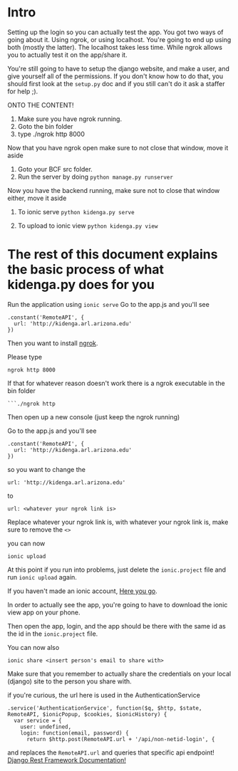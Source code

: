 Intro
============================
Setting up the login so you can actually test the app.  You got two ways of going about it.
Using ngrok, or using localhost.
You're going to end up using both (mostly the latter).
The localhost takes less time.  While ngrok allows you to actually test it on the app/share it.

You're still going to have to setup the django website, and make a user, and give yourself all of the permissions.
If you don't know how to do that, you should first look at the `setup.py` doc and if you still can't do it ask a staffer for help ;).

ONTO THE CONTENT!

1. Make sure you have ngrok running.
2. Goto the bin folder
3. type ./ngrok http 8000

Now that you have ngrok open make sure to not close that window, move it aside

1. Goto your BCF src folder.
2. Run the server by doing ```python manage.py runserver```

Now you have the backend running, make sure not to close that window either, move it aside

1. To ionic serve
```python kidenga.py serve```

2. To upload to ionic view
```python kidenga.py view```





The rest of this document explains the basic process of what kidenga.py does for you
====================================================================================

Run the application using ```ionic serve```
Go to the app.js and you'll see

    .constant('RemoteAPI', {
      url: 'http://kidenga.arl.arizona.edu'
    })

Then you want to install [ngrok](https://github.com/inconshreveable/ngrok).

Please type 
    
    ngrok http 8000
    
If that for whatever reason doesn't work there is a ngrok executable in the bin folder
    
    ```./ngrok http
    
Then open up a new console (just keep the ngrok running)

Go to the app.js and you'll see

    .constant('RemoteAPI', {
      url: 'http://kidenga.arl.arizona.edu'
    })

so you want to change the 

    url: 'http://kidenga.arl.arizona.edu'

to 

    url: <whatever your ngrok link is>

Replace whatever your ngrok link is, with whatever your ngrok link is, make sure to remove the `<>`

you can now 

    ionic upload

At this point if you run into problems, just delete the `ionic.project` file and run `ionic upload` again.

If you haven't made an ionic account, [Here you go](http://www.ionic.io/).

In order to actually see the app, you're going to have to download the ionic view app on your phone.

Then open the app, login, and the app should be there with the same id as the id in the `ionic.project` file.

You can now also 
    
    ionic share <insert person's email to share with>

Make sure that you remember to actually share the credentials on your local (django) site to the person you share with.

if you're curious, the url here is used in the AuthenticationService

    .service('AuthenticationService', function($q, $http, $state, RemoteAPI, $ionicPopup, $cookies, $ionicHistory) {
      var service = {
        user: undefined,
        login: function(email, password) {
          return $http.post(RemoteAPI.url + '/api/non-netid-login', {

and replaces the `RemoteAPI.url` and queries that specific api endpoint!
[Django Rest Framework Documentation!](http://www.django-rest-framework.org/)
